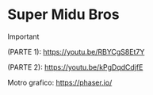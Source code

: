 # Super Midu Bros
>[!IMPORTANT]
> (PARTE 1): https://youtu.be/RBYCgS8Et7Y
>
> (PARTE 2): https://youtu.be/kPgDqdCdjfE 
>
> Motro grafico: https://phaser.io/

